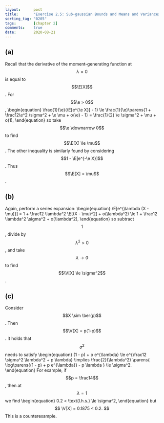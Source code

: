 ```yaml
---
layout:      post
title:       "Exercise 2.5: Sub-gaussian Bounds and Means and Variances"
sorting_tag: "0205"
tags:        [chapter 2]
comments:    true
date:        2020-08-21
---
```


## (a)

Recall that the derivative of the moment-generating function at $$\lambda = 0$$ is equal to $$\E[X]$$.
For $$\e > 0$$,
\begin{equation}
    \frac{1}{\e}(\E[e^{\e X}] - 1)
    \le \frac{1}{\e}\parens{1 + \frac12\e^2 \sigma^2 + \e \mu + o(\e) - 1}
    = \frac{1}{2} \e \sigma^2 + \mu + o(1),
\end{equation}
so take $$\e \downarrow 0$$ to find $$\E[X] \le \mu$$.
The other inequality is similarly found by considering $$1 - \E[e^{-\e X}]$$.
Thus $$\E[X] = \mu$$.

## (b)

Again, perform a series expansion:
\begin{equation}
    \E[e^{\lambda (X - \mu)}]
    = 1 + \frac12 \lambda^2 \E[(X - \mu)^2] + o(\lambda^2)
    \le 1 + \frac12 \lambda^2 \sigma^2 + o(\lambda^2),
\end{equation}
so subtract $$1$$, divide by $$\lambda^2 > 0$$, and take $$\lambda \to 0$$ to find $$\V[X] \le \sigma^2$$.

## (c)

Consider $$X \sim \ber(p)$$.
Then $$\V[X] = p(1-p)$$.
It holds that $$\sigma^2$$ needs to satisfy
\begin{equation}
    (1 - p) + p e^{\lambda} \le e^{\frac12 \sigma^2 \lambda^2 + p \lambda}
    \implies
    \frac{2}{\lambda^2} \parens{
        \log\parens{(1 - p) + p e^{\lambda}}
        - p \lambda
    }
    \le \sigma^2.
\end{equation}
For example, if $$p = \frac14$$, then at $$\lambda = 1$$ we find
\begin{equation}
    0.2 < \text{l.h.s.} \le \sigma^2,
\end{equation}
but
$$
    \V[X] = 0.1875 < 0.2.
$$
This is a counterexample.
